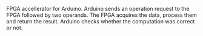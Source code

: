 FPGA accellerator for Arduino.
Arduino sends an operation request to the FPGA followed by two operands.
The FPGA acquires the data, process them and return the result.
Arduino checks whether the computation was correct or not.
